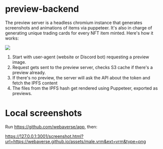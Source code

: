 # preview-backend

The preview server is a headless chromium instance that generates screenshots and animations of items via puppeteer. It's also in charge of generating unique trading cards for every NFT item minted. Here's how it works:

![](https://docs.webaverse.com/assets/images/preview-flow-d0335e01f5f36cf1a12ba51486b9abd7.jpg)

1. Start with user-agent (website or Discord bot) requesting a preview image.
2. Request gets sent to the preview server, checks S3 cache if there's a preview already.
3. If there's no preview, the server will ask the API about the token and fetch the IPFS content
4. The files from the IPFS hash get rendered using Puppeteer, exported as previews.

# Local screenshots

Run https://github.com/webaverse/app, then:

https://127.0.0.1:3001/screenshot.html?url=https://webaverse.github.io/assets/male.vrm&ext=vrm&type=png

